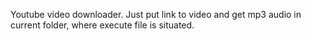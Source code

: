 Youtube video downloader.
Just put link to video and get mp3 audio in current folder, where execute file is situated.
